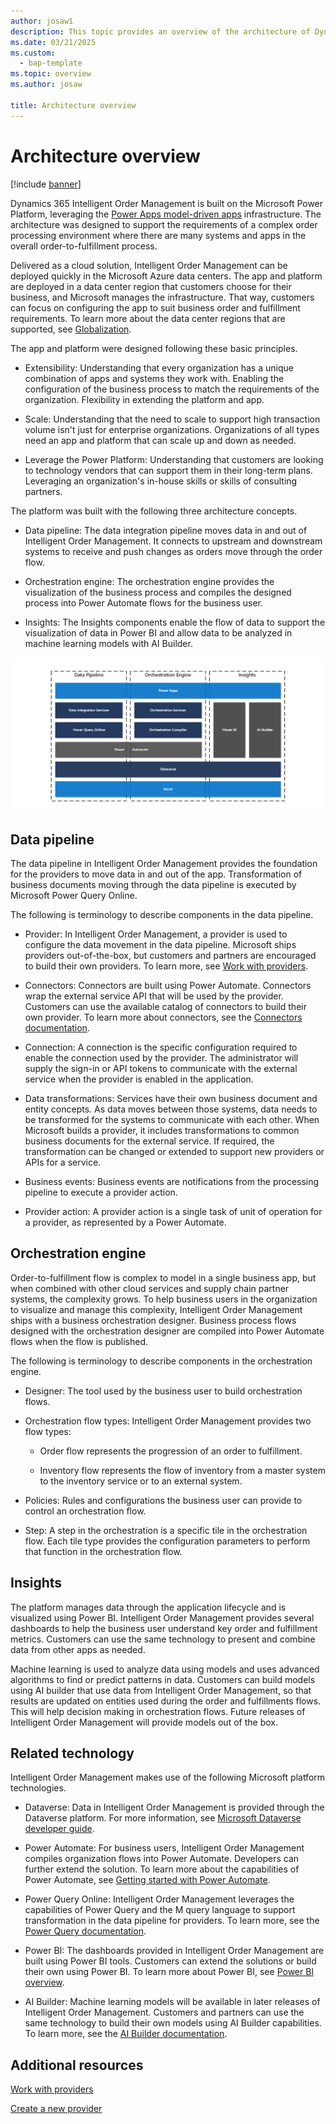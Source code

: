 ```yaml
---
author: josaw1
description: This topic provides an overview of the architecture of Dynamics 365 Intelligent Order Management.
ms.date: 03/21/2025
ms.custom: 
  - bap-template
ms.topic: overview
ms.author: josaw

title: Architecture overview
---
```



# Architecture overview

[!include [banner](includes/banner.md)]



Dynamics 365 Intelligent Order Management is built on the Microsoft Power Platform, leveraging the [Power Apps model-driven apps](/powerapps/maker/model-driven-apps/) infrastructure. The architecture was designed to support the requirements of a complex order processing environment where there are many systems and apps in the overall order-to-fulfillment process.

Delivered as a cloud solution, Intelligent Order Management can be deployed quickly in the Microsoft Azure data centers. The app and platform are deployed in a data center region that customers choose for their business, and Microsoft manages the infrastructure. That way, customers can focus on configuring the app to suit business order and fulfillment requirements. To learn more about the data center regions that are supported, see [Globalization](globalization.md).

The app and platform were designed following these basic principles.

-   Extensibility: Understanding that every organization has a unique combination of apps and systems they work with. Enabling the configuration of the business process to match the requirements of the organization. Flexibility in extending the platform and app.

-   Scale: Understanding that the need to scale to support high transaction volume isn't just for enterprise organizations. Organizations of all types need an app and platform that can scale up and down as needed.

-   Leverage the Power Platform: Understanding that customers are looking to technology vendors that can support them in their long-term plans. Leveraging an organization's in-house skills or skills of consulting partners.

The platform was built with the following three architecture concepts.

-   Data pipeline: The data integration pipeline moves data in and out of Intelligent Order Management. It connects to upstream and downstream systems to receive and push changes as orders move through the order flow.

-   Orchestration engine: The orchestration engine provides the visualization of the business process and compiles the designed process into Power Automate flows for the business user.

-   Insights: The Insights components enable the flow of data to support the visualization of data in Power BI and allow data to be analyzed in machine learning models with AI Builder.

![Architecture overview diagram.](media/architecture.png)

## Data pipeline 

The data pipeline in Intelligent Order Management provides the foundation for the providers to move data in and out of the app. Transformation of business documents moving through the data pipeline is executed by Microsoft Power Query Online.

The following is terminology to describe components in the data pipeline.

-   Provider: In Intelligent Order Management, a provider is used to configure the data movement in the data pipeline. Microsoft ships providers out-of-the-box, but customers and partners are encouraged to build their own providers. To learn more, see [Work with providers](work-providers.md).

-   Connectors: Connectors are built using Power Automate. Connectors wrap the external service API that will be used by the provider. Customers can use the available catalog of connectors to build their own provider. To learn more about connectors, see the [Connectors documentation](/connectors/).

-   Connection: A connection is the specific configuration required to enable the connection used by the provider. The administrator will supply the sign-in or API tokens to communicate with the external service when the provider is enabled in the application.

-   Data transformations: Services have their own business document and entity concepts. As data moves between those systems, data needs to be transformed for the systems to communicate with each other. When Microsoft builds a provider, it includes transformations to common business documents for the external service. If required, the transformation can be changed or extended to support new providers or APIs for a service.

-   Business events: Business events are notifications from the processing pipeline to execute a provider action.

-   Provider action: A provider action is a single task of unit of operation for a provider, as represented by a Power Automate.

## Orchestration engine

Order-to-fulfillment flow is complex to model in a single business app, but when combined with other cloud services and supply chain partner systems, the complexity grows. To help business users in the organization to visualize and manage this complexity, Intelligent Order Management ships with a business orchestration designer. Business process flows designed with the orchestration designer are compiled into Power Automate flows when the flow is published.

The following is terminology to describe components in the orchestration engine.

-   Designer: The tool used by the business user to build orchestration flows.

-   Orchestration flow types: Intelligent Order Management provides two flow types:

    -   Order flow represents the progression of an order to fulfillment.

    -   Inventory flow represents the flow of inventory from a master system to the inventory service or to an external system.

-   Policies: Rules and configurations the business user can provide to control an orchestration flow.

-   Step: A step in the orchestration is a specific tile in the orchestration flow. Each tile type provides the configuration parameters to perform that function in the orchestration flow.

## Insights

The platform manages data through the application lifecycle and is visualized using Power BI. Intelligent Order Management provides several dashboards to help the business user understand key order and fulfillment metrics. Customers can use the same technology to present and combine data from other apps as needed.

Machine learning is used to analyze data using models and uses advanced algorithms to find or predict patterns in data. Customers can build models using AI builder that use data from Intelligent Order Management, so that results are updated on entities used during the order and fulfillments flows. This will help decision making in orchestration flows. Future releases of Intelligent Order Management will provide models out of the box.

## Related technology

Intelligent Order Management makes use of the following Microsoft platform technologies.

-   Dataverse: Data in Intelligent Order Management is provided through the Dataverse platform. For more information, see [Microsoft Dataverse developer guide](/powerapps/developer/data-platform/overview).

-   Power Automate: For business users, Intelligent Order Management compiles organization flows into Power Automate. Developers can further extend the solution. To learn more about the capabilities of Power Automate, see [Getting started with Power Automate](/power-automate/getting-started).

-   Power Query Online: Intelligent Order Management leverages the capabilities of Power Query and the M query language to support transformation in the data pipeline for providers. To learn more, see the [Power Query documentation](/power-query/power-query-what-is-power-query).

-   Power BI: The dashboards provided in Intelligent Order Management are built using Power BI tools. Customers can extend the solutions or build their own using Power BI. To learn more about Power BI, see [Power BI overview](/power-bi/fundamentals/power-bi-overview).

-   AI Builder: Machine learning models will be available in later releases of Intelligent Order Management. Customers and partners can use the same technology to build their own models using AI Builder capabilities. To learn more, see the [AI Builder documentation](/ai-builder/).

## Additional resources

[Work with providers](work-providers.md)

[Create a new provider](create-new-provider.md)
